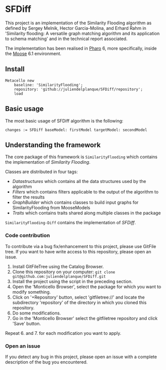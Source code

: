 # SFDiff
This project is an implementation of the Similarity Flooding algorithm as defined by Sergey Melnik, Hector Garcia-Molina, and Erhard Rahm in 'Similarity flooding: A versatile graph matching algorithm and its application to schema matching' and in the technical report associated.

The implementation has been realised in [Pharo](http://pharo.org/) 6, more specifically, inside the [Moose](http://www.moosetechnology.org) 6.1 environment.

## Install
```
Metacello new
    baseline: 'SimilarityFlooding';
    repository: 'github://juliendelplanque/SFDiff/repository';
    load
```

## Basic usage
The most basic usage of SFDiff algorithm is the following:
```
changes := SFDiff baseModel: firstModel targetModel: secondModel
```

## Understanding the framework
The core package of this framework is `SimilarityFlooding` which contains the implementation of *Similarity Flooding*.

Classes are distributed in four tags:
- *Datastructures* which contains all the data structures used by the algorithm
- *Filters* which contains filters applicable to the output of the algorithm to filter the results
- *GraphBuilder* which contains classes to build input graphs for SimilarityFlooding from MooseModels
- *Traits* which contains traits shared along multiple classes in the package

`SimilarityFlooding-Diff` contains the implementation of *SFDiff*. 

### Code contribution
To contribute via a bug fix/enhancement to this project, please use GitFile tree.
If you want to have write access to this repository, please open an issue.

1. Install GitFileTree using the Catalog Browser.
2. Clone this repository on your computer: `git clone git@github.com:juliendelplanque/SFDiff.git`
3. Install the project using the script in the preceding section.
4. Open the 'Monticello Browser', select the package for which you want to modify something.
5. Click on '+Repository' button, select 'gitfiletree://' and locate the subdirectory 'repository' of the directory in which you cloned this repository.
6. Do some modifications.
7. Go in the 'Monticello Browser' select the gitfiletree repository and click 'Save' button.

Repeat 6. and 7. for each modification you want to apply.

### Open an issue
If you detect any bug in this project, please open an issue with a complete description of the bug you encountered.

